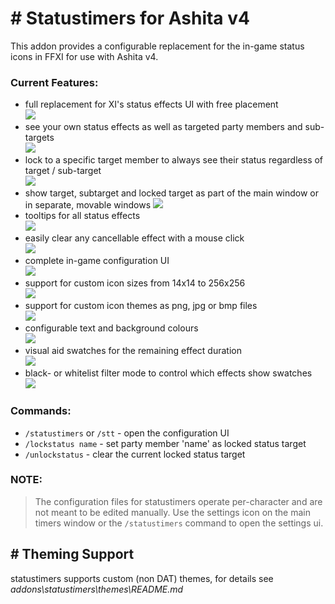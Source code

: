 # # Statustimers for Ashita v4

This addon provides a configurable replacement for the in-game status icons in FFXI for use with Ashita v4.

### Current Features:

- full replacement for XI's status effects UI with free placement  
  ![](https://github.com/HealsCodes/statustimers/blob/docs/gif/replace-system.gif?raw=true)
- see your own status effects as well as targeted party members and sub-targets  
![](https://github.com/HealsCodes/statustimers/blob/docs/gif/target-and-subtarget.gif?raw=true)
- lock to a specific target member to always see their status regardless of target / sub-target  
![](https://github.com/HealsCodes/statustimers/blob/docs/gif/locktarget.gif?raw=true)
- show target, subtarget and locked target as part of the main window or in separate, movable windows
![](https://github.com/HealsCodes/statustimers/blob/docs/gif/split-bars.gif?raw=true)
- tooltips for all status effects  
![](https://github.com/HealsCodes/statustimers/blob/docs/gif/tooltips.gif?raw=true)
- easily clear any cancellable effect with a mouse click  
![](https://github.com/HealsCodes/statustimers/blob/docs/gif/cancel-status.gif?raw=true)
- complete in-game configuration UI  
![](https://github.com/HealsCodes/statustimers/blob/docs/gif/settings-ui.gif?raw=true)
- support for custom icon sizes from 14x14 to 256x256  
![](https://github.com/HealsCodes/statustimers/blob/docs/gif/settings-scale.gif?raw=true)
- support for custom icon themes as png, jpg or bmp files  
![](https://github.com/HealsCodes/statustimers/blob/docs/gif/settings-theme.gif?raw=true)
- configurable text and background colours  
![](https://github.com/HealsCodes/statustimers/blob/docs/gif/settings-colours.gif?raw=true)
- visual aid swatches for the remaining effect duration  
![](https://github.com/HealsCodes/statustimers/blob/docs/gif/settings-visual-aid.gif?raw=true)
- black- or whitelist filter mode to control which effects show swatches  
![](https://github.com/HealsCodes/statustimers/blob/docs/gif/settings-visual-aid-filters.gif?raw=true)

### Commands:

- `/statustimers` or `/stt` - open the configuration UI
- `/lockstatus name` - set party member 'name' as locked status target
- `/unlockstatus` - clear the current locked status target

### NOTE:

> The configuration files for statustimers operate per-character and are not meant to be edited manually.
> Use the settings icon on the main timers window or the `/statustimers` command to open the settings ui.

## # Theming Support

statustimers supports custom (non DAT) themes, for details see _addons\statustimers\themes\README.md_
